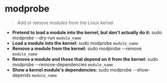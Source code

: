 # modprobe
> Add or remove modules from the Linux kernel
- **Pretend to load a module into the kernel, but don't actually do it:**
sudo modprobe --dry-run `module_name`
- **Load a module into the kernel:**
sudo modprobe `module_name`
- **Remove a module from the kernel:**
sudo modprobe --remove `module_name`
- **Remove a module and those that depend on it from the kernel:**
sudo modprobe --remove-dependencies `module_name`
- **Show a kernel module's dependencies:**
sudo modprobe --show-depends `module_name`
